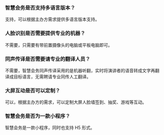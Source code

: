 ### 智慧会务是否支持多语言版本？
支持，可以根据主办方需求提供多语言版本支持。

### 人脸识别是否需要提供专业的机器？
不需要，只需要有带前置摄像头的电脑或平板电脑即可。

### 同声传译是否需要请专业的翻译人员？
不需要，智慧会务同声传译采用的是机器听翻，实时将演讲者的语音转成文字再翻译成目标语言，无需聘请专业同传人工翻译。

### 大屏互动是否可以定制？
可以，根据主办方的需求，可以定制大屏人脸墙签到、抽奖、游戏等互动。

### 智慧会务是否为一款小程序？
智慧会务是一款小程序，同时也支持 H5 形式。
